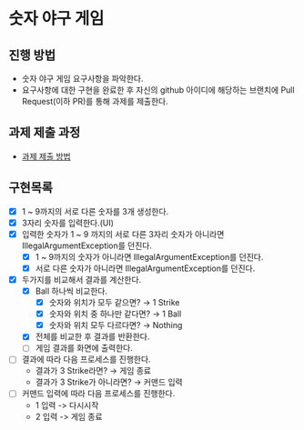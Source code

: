 # 숫자 야구 게임
## 진행 방법
* 숫자 야구 게임 요구사항을 파악한다.
* 요구사항에 대한 구현을 완료한 후 자신의 github 아이디에 해당하는 브랜치에 Pull Request(이하 PR)를 통해 과제를 제출한다.

## 과제 제출 과정
* [과제 제출 방법](https://github.com/next-step/nextstep-docs/tree/master/precourse)

## 구현목록
- [x] 1 ~ 9까지의 서로 다른 숫자를 3개 생성한다.
- [x] 3자리 숫자를 입력한다.(UI)
- [x] 입력한 숫자가 1 ~ 9 까지의  서로 다른 3자리 숫자가 아니라면 IllegalArgumentException를 던진다.
  - [x] 1 ~ 9까지의 숫자가 아니라면 IllegalArgumentException를 던진다.
  - [x] 서로 다른 숫자가 아니라면 IllegalArgumentException를 던진다.
- [x] 두가지를 비교해서 결과를 계산한다.
    - [x] Ball 하나씩 비교한다.
      - [x] 숫자와 위치가 모두 같으면? → 1 Strike
      - [x] 숫자와 위치 중 하나만 같다면? → 1 Ball
      - [x] 숫자와 위치 모두 다르다면? → Nothing
    - [x] 전체를 비교한 후 결과를 반환한다.
    - [ ] 게임 결과를 화면에 출력한다.
- [ ] 결과에 따라 다음 프로세스를 진행한다.
    - 결과가 3 Strike라면? → 게임 종료
    - 결과가 3 Strike가 아니라면? → 커맨드 입력
- [ ] 커맨드 입력에 따라 다음 프로세스를 진행한다.
    - 1 입력 -> 다시시작
    - 2 입력 -> 게임 종료
